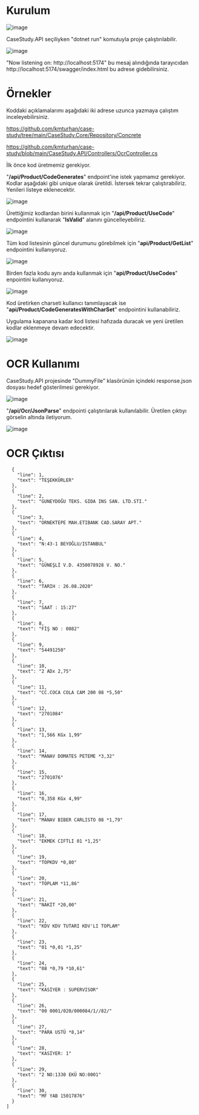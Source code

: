 # Kurulum
![image](https://github.com/kmturhan/case-study/assets/22748839/757754d3-bf3c-46a6-ab76-9f367223f121)

CaseStudy.API seçiliyken "dotnet run" komutuyla proje çalıştırılabilir. 

![image](https://github.com/kmturhan/case-study/assets/22748839/6412cf35-1e4d-44c8-8420-a086ed997134)

"Now listening on: http://localhost:5174" bu mesaj alındığında tarayıcıdan http://localhost:5174/swagger/index.html bu adrese gidebilirsiniz.

# Örnekler

Koddaki açıklamalarımı aşağıdaki iki adrese uzunca yazmaya çalıştım inceleyebilirsiniz. 

https://github.com/kmturhan/case-study/tree/main/CaseStudy.Core/Repository/Concrete

https://github.com/kmturhan/case-study/blob/main/CaseStudy.API/Controllers/OcrController.cs




İlk önce kod üretmemiz gerekiyor.

"**/api/Product/CodeGenerates**" endpoint'ine istek yapmamız gerekiyor.
Kodlar aşağıdaki gibi unique olarak üretildi. İstersek tekrar çalıştırabiliriz. Yenileri listeye eklenecektir.

![image](https://github.com/kmturhan/case-study/assets/22748839/080dfc2a-3fcf-45cd-97f3-b08c2ad5d58f)

Ürettiğimiz kodlardan birini kullanmak için "**/api/Product/UseCode**" endpointini kullanarak "**IsValid**" alanını güncelleyebiliriz.

![image](https://github.com/kmturhan/case-study/assets/22748839/a4d11f33-2bb8-40b3-8af1-f20fe631f415)

Tüm kod listesinin güncel durumunu görebilmek için "**api/Product/GetList**" endpointini kullanıyoruz.

![image](https://github.com/kmturhan/case-study/assets/22748839/9f496157-35f1-42a3-b5c5-8cb415bda427)

Birden fazla kodu aynı anda kullanmak için "**api/Product/UseCodes**" enpointini kullanıyoruz.

![image](https://github.com/kmturhan/case-study/assets/22748839/954a5db4-506f-4e32-9edb-4e59a00563b8)

Kod üretirken charseti kullanıcı tanımlayacak ise "**api/Product/CodeGeneratesWithCharSet**" endpointini kullanabiliriz.

Uygulama kapanana kadar kod listesi hafızada duracak ve yeni üretilen kodlar eklenmeye devam edecektir.

![image](https://github.com/kmturhan/case-study/assets/22748839/206c9350-1f14-4df0-9ebc-a6aa69468b22)

# OCR Kullanımı

CaseStudy.API projesinde "DummyFile" klasörünün içindeki response.json dosyası hedef gösterilmesi gerekiyor.

![image](https://github.com/kmturhan/case-study/assets/22748839/31ef5810-7f79-4fa2-9871-4293dedbd6e6)

"**/api/Ocr/JsonParse**" endpointi çalıştırılarak kullanılabilir. Üretilen çıktıyı görselin altında iletiyorum.

![image](https://github.com/kmturhan/case-study/assets/22748839/5c2f62f4-6b7a-428e-aca6-57878d731b66)


# OCR Çıktısı

```[
  {
    "line": 1,
    "text": "TEŞEKKÜRLER"
  },
  {
    "line": 2,
    "text": "GUNEYDOĞU TEKS. GIDA INS SAN. LTD.STI."
  },
  {
    "line": 3,
    "text": "ORNEKTEPE MAH.ETIBANK CAD.SARAY APT."
  },
  {
    "line": 4,
    "text": "N:43-1 BEYOĞLU/ISTANBUL"
  },
  {
    "line": 5,
    "text": "GÜNEŞLİ V.D. 4350078928 V. NO."
  },
  {
    "line": 6,
    "text": "TARIH : 26.08.2020"
  },
  {
    "line": 7,
    "text": "SAAT : 15:27"
  },
  {
    "line": 8,
    "text": "FİŞ NO : 0082"
  },
  {
    "line": 9,
    "text": "54491250"
  },
  {
    "line": 10,
    "text": "2 ADx 2,75"
  },
  {
    "line": 11,
    "text": "CC.COCA COLA CAM 200 08 *5,50"
  },
  {
    "line": 12,
    "text": "2701084"
  },
  {
    "line": 13,
    "text": "1,566 KGx 1,99"
  },
  {
    "line": 14,
    "text": "MANAV DOMATES PETEME *3,32"
  },
  {
    "line": 15,
    "text": "2701076"
  },
  {
    "line": 16,
    "text": "0,358 KGx 4,99"
  },
  {
    "line": 17,
    "text": "MANAV BIBER CARLISTO 08 *1,79"
  },
  {
    "line": 18,
    "text": "EKMEK CIFTLI 01 *1,25"
  },
  {
    "line": 19,
    "text": "TOPKDV *0,80"
  },
  {
    "line": 20,
    "text": "TOPLAM *11,86"
  },
  {
    "line": 21,
    "text": "NAKİT *20,00"
  },
  {
    "line": 22,
    "text": "KDV KDV TUTARI KDV'LI TOPLAM"
  },
  {
    "line": 23,
    "text": "01 *0,01 *1,25"
  },
  {
    "line": 24,
    "text": "08 *0,79 *10,61"
  },
  {
    "line": 25,
    "text": "KASİYER : SUPERVISOR"
  },
  {
    "line": 26,
    "text": "00 0001/020/000084/1//82/"
  },
  {
    "line": 27,
    "text": "PARA USTÜ *8,14"
  },
  {
    "line": 28,
    "text": "KASİYER: 1"
  },
  {
    "line": 29,
    "text": "2 NO:1330 EKÜ NO:0001"
  },
  {
    "line": 30,
    "text": "MF YAB 15017876"
  }
]
```
